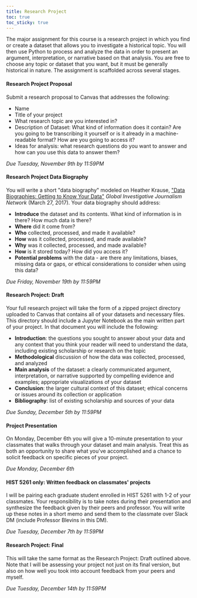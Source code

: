 ```yaml
---
title: Research Project
toc: true
toc_sticky: true
---
```


The major assignment for this course is a research project in which you find or create a dataset that allows you to investigate a historical topic. You will then use Python to process and analyze the data in order to present an argument, interpretation, or narrative based on that analysis. You are free to choose any topic or dataset that you want, but it must be generally historical in nature. The assignment is scaffolded across several stages.

#### Research Project Proposal

Submit a research proposal to Canvas that addresses the following:

- Name
- Title of your project
- What research topic are you interested in?
- Description of Dataset: What kind of information does it contain? Are you going to be transcribing it yourself or is it already in a machine-readable format? How are you going to access it?
- Ideas for analysis: what research questions do you want to answer and how can you use this data to answer them?

_Due Tuesday, November 9th by 11:59PM_

#### Research Project Data Biography

You will write a short "data biography" modeled on Heather Krause, ["Data Biographies: Getting to Know Your Data"](https://gijn.org/2017/03/27/data-biographies-getting-to-know-your-data/) _Global Investigative Journalism Network_ (March 27, 2017). Your data biography should address:

- **Introduce** the dataset and its contents. What kind of information is in there? How much data is there?
- **Where** did it come from?
- **Who** collected, processed, and made it available?
- **How** was it collected, processed, and made available?
- **Why** was it collected, processed, and made available?
- **How** is it stored today? How did you access it?
- **Potential problems** with the data - are there any limitations, biases, missing data or gaps, or ethical considerations to consider when using this data?

_Due Friday, November 19th by 11:59PM_

#### Research Project: Draft

Your full research project will take the form of a zipped project directory uploaded to Canvas that contains all of your datasets and necessary files. This directory should include a Jupyter Notebook as the main written part of your project. In that document you will include the following:

- **Introduction**: the questions you sought to answer about your data and any context that you think your reader will need to understand the data, including existing scholarship or research on the topic
- **Methodological** discussion of how the data was collected, processed, and analyzed
- **Main analysis** of the dataset: a clearly communicated argument, interpretation, or narrative supported by compelling evidence and examples; appropriate visualizations of your dataset
- **Conclusion**: the larger cultural context of this dataset; ethical concerns or issues around its collection or application
- **Bibliography**: list of existing scholarship and sources of your data

_Due Sunday, December 5th by 11:59PM_

#### Project Presentation

On Monday, December 6th you will give a 10-minute presentation to your classmates that walks through your dataset and main analysis. Treat this as both an opportunity to share what you've accomplished and a chance to solicit feedback on specific pieces of your project.

_Due Monday, December 6th_

#### HIST 5261 only: Written feedback on classmates' projects

I will be pairing each graduate student enrolled in HIST 5261 with 1-2 of your classmates. Your responsibility is to take notes during their presentation and synthesize the feedback given by their peers and professor. You will write up these notes in a short memo and send them to the classmate over Slack DM (include Professor Blevins in this DM).

_Due Tuesday, December 7th by 11:59PM_

#### Research Project: Final

This will take the same format as the Research Project: Draft outlined above. Note that I will be assessing your project not just on its final version, but also on how well you took into account feedback from your peers and myself.

_Due Tuesday, December 14th by 11:59PM_
